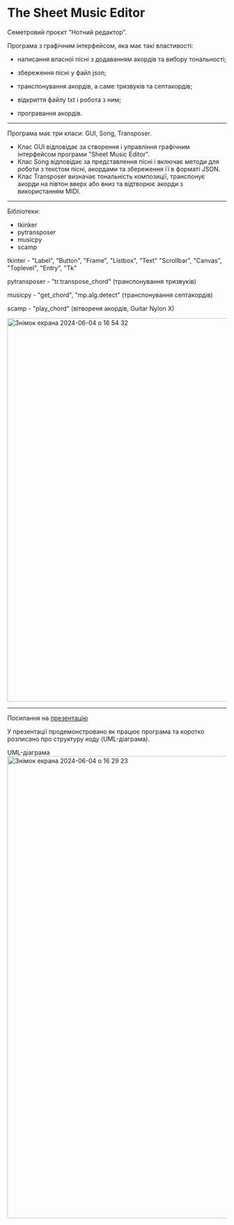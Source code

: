 # The Sheet Music Editor

Семетровий проєкт "Нотний редактор".

Програма з графічним інтерфейсом, яка має такі властивості:

- написання власної пісні з додаванням акордів та вибору тональності;

- збереження пісні у файл json;

- транспонування акордів, а саме тризвуків та септакордів;

- відкриття файлу txt і робота з ним;

- програвання акордів.
---
Програма має три класи: GUI, Song, Transposer. 

- Клас GUI відповідає за створення і управління графічним інтерфейсом програми "Sheet Music Editor".
- Клас Song відповідає за представлення пісні і включає методи для роботи з текстом пісні, акордами та збереження її в форматі JSON.
- Клас Transposer визначає тональність композиції, транспонує акорди на півтон вверх або вниз та відтворює акорди з використанням MIDI.

---

Бібліотеки:
- tkinker
- pytransposer
- musicpy
- scamp
  
tkinter - "Label", "Button", "Frame", "Listbox", "Text"
          "Scrollbar", "Canvas", "Toplevel", "Entry", "Tk"

pytransposer - "tr.transpose_chord" (транспонування тризвуків)

musicpy - "get_chord", "mp.alg.detect" (транспонування септакордів)

scamp - "play_chord" (вітвореня акордів, Guitar Nylon X)

<img width="880" alt="Знімок екрана 2024-06-04 о 16 54 32" src="https://github.com/katyasolovii/project/assets/144212333/30483046-5b25-4b76-8b6f-a7ed7961cc23">

---
Посилання на [презентацію](https://www.canva.com/design/DAGHAMRkDqg/0w9uHvJZKA1hyqgQbZ7LQQ/edit)

У презентації продемонстровано як працює програма та коротко розписано про структуру коду (UML-діаграма).

UML-діаграма
<img width="1060" alt="Знімок екрана 2024-06-04 о 16 29 23" src="https://github.com/katyasolovii/project/assets/144212333/b7c4b9c4-5099-4d16-9bf2-7f37e34ec54e">

